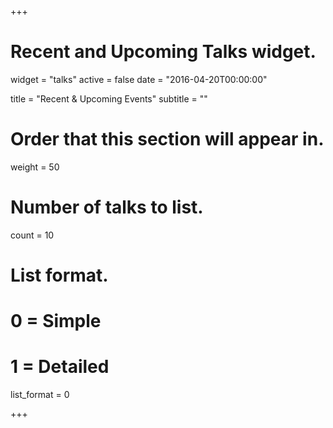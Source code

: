 +++
# Recent and Upcoming Talks widget.
widget = "talks"
active = false
date = "2016-04-20T00:00:00"

title = "Recent & Upcoming Events"
subtitle = ""

# Order that this section will appear in.
weight = 50

# Number of talks to list.
count = 10

# List format.
#   0 = Simple
#   1 = Detailed
list_format = 0

+++

